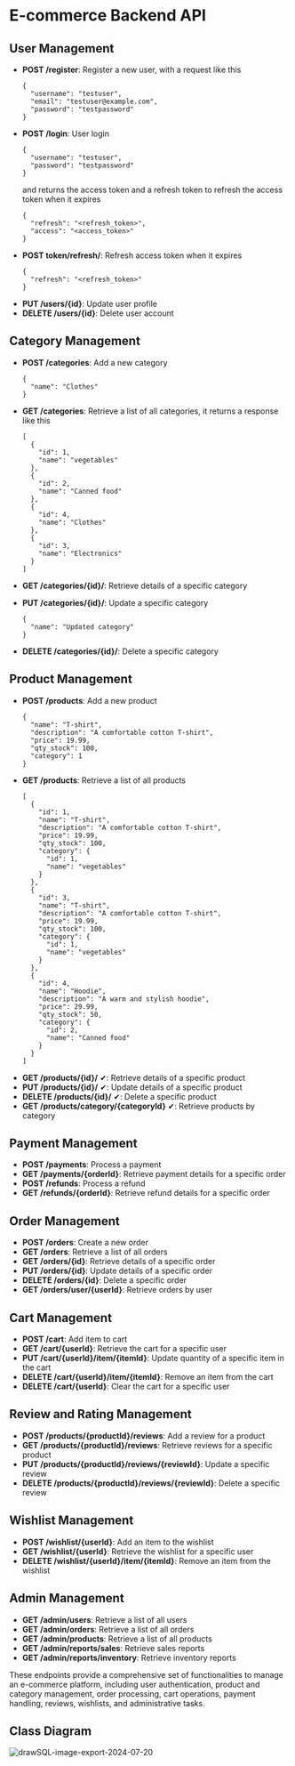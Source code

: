 # E-commerce Backend API

## User Management
- **POST /register**: Register a new user, with a request like this
    ````
    {
      "username": "testuser",
      "email": "testuser@example.com",
      "password": "testpassword"
    }
    ````
- **POST /login**: User login
    ````
    {
      "username": "testuser",
      "password": "testpassword"
    }
    ````
  and returns the access token and a refresh token to refresh the access token when it expires
    ````
    {
      "refresh": "<refresh_token>",
      "access": "<access_token>"
    }
  ````
- **POST token/refresh/**: Refresh access token when it expires
    ````
    {
      "refresh": "<refresh_token>"
    }
    ````
- **PUT /users/{id}**: Update user profile
- **DELETE /users/{id}**: Delete user account

## Category Management
- **POST /categories**: Add a new category
    ````
    {
      "name": "Clothes"
    }
    ````
- **GET /categories**: Retrieve a list of all categories, it returns a response like this
    ````
    [
      {
        "id": 1,
        "name": "vegetables"
      },
      {
        "id": 2,
        "name": "Canned food"
      },
      {
        "id": 4,
        "name": "Clothes"
      },
      {
        "id": 3,
        "name": "Electronics"
      }
  ]
    ````
- **GET /categories/{id}/**: Retrieve details of a specific category

- **PUT /categories/{id}/**: Update a specific category
    ````
    {
      "name": "Updated category"
    }
    ````
- **DELETE /categories/{id}/**: Delete a specific category

## Product Management
- **POST /products**: Add a new product
    ````
    {
      "name": "T-shirt",
      "description": "A comfortable cotton T-shirt",
      "price": 19.99,
      "qty_stock": 100,
      "category": 1
    }
    ````
- **GET /products**: Retrieve a list of all products
  ````
  [
    {
      "id": 1,
      "name": "T-shirt",
      "description": "A comfortable cotton T-shirt",
      "price": 19.99,
      "qty_stock": 100,
      "category": {
        "id": 1,
        "name": "vegetables"
      }
    },
    {
      "id": 3,
      "name": "T-shirt",
      "description": "A comfortable cotton T-shirt",
      "price": 19.99,
      "qty_stock": 100,
      "category": {
        "id": 1,
        "name": "vegetables"
      }
    },
    {
      "id": 4,
      "name": "Hoodie",
      "description": "A warm and stylish hoodie",
      "price": 29.99,
      "qty_stock": 50,
      "category": {
        "id": 2,
        "name": "Canned food"
      }
    }
  ]
    ````
- **GET /products/{id}/** &#x2714;: Retrieve details of a specific product
- **PUT /products/{id}/** &#x2714;: Update details of a specific product
- **DELETE /products/{id}/** &#x2714;: Delete a specific product
- **GET /products/category/{categoryId}** &#x2714;: Retrieve products by category

## Payment Management
- **POST /payments**: Process a payment
- **GET /payments/{orderId}**: Retrieve payment details for a specific order
- **POST /refunds**: Process a refund
- **GET /refunds/{orderId}**: Retrieve refund details for a specific order

## Order Management
- **POST /orders**: Create a new order
- **GET /orders**: Retrieve a list of all orders
- **GET /orders/{id}**: Retrieve details of a specific order
- **PUT /orders/{id}**: Update details of a specific order
- **DELETE /orders/{id}**: Delete a specific order
- **GET /orders/user/{userId}**: Retrieve orders by user

## Cart Management
- **POST /cart**: Add item to cart
- **GET /cart/{userId}**: Retrieve the cart for a specific user
- **PUT /cart/{userId}/item/{itemId}**: Update quantity of a specific item in the cart
- **DELETE /cart/{userId}/item/{itemId}**: Remove an item from the cart
- **DELETE /cart/{userId}**: Clear the cart for a specific user

## Review and Rating Management
- **POST /products/{productId}/reviews**: Add a review for a product
- **GET /products/{productId}/reviews**: Retrieve reviews for a specific product
- **PUT /products/{productId}/reviews/{reviewId}**: Update a specific review
- **DELETE /products/{productId}/reviews/{reviewId}**: Delete a specific review

## Wishlist Management
- **POST /wishlist/{userId}**: Add an item to the wishlist
- **GET /wishlist/{userId}**: Retrieve the wishlist for a specific user
- **DELETE /wishlist/{userId}/item/{itemId}**: Remove an item from the wishlist

## Admin Management
- **GET /admin/users**: Retrieve a list of all users
- **GET /admin/orders**: Retrieve a list of all orders
- **GET /admin/products**: Retrieve a list of all products
- **GET /admin/reports/sales**: Retrieve sales reports
- **GET /admin/reports/inventory**: Retrieve inventory reports

These endpoints provide a comprehensive set of functionalities to manage an e-commerce platform, including user authentication, product and category management, order processing, cart operations, payment handling, reviews, wishlists, and administrative tasks.

## Class Diagram
![drawSQL-image-export-2024-07-20](https://github.com/user-attachments/assets/2099a1e4-2d2b-4c04-9a48-9173984e34be)
